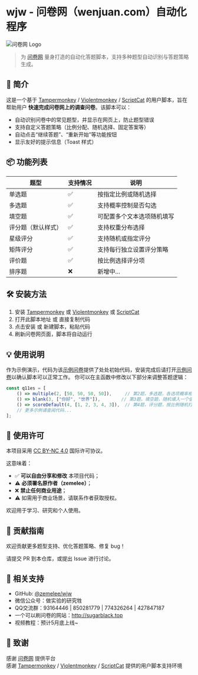 # wjw - 问卷网（wenjuan.com）自动化程序
![问卷网 Logo](https://s1.wenjuan.com/assets/images/business/new-login/blue-login.png )

> 为 [问卷网](https://www.wenjuan.com) 量身打造的自动化答题脚本，支持多种题型自动识别与答题策略生成。


## 📌 简介

这是一个基于 [Tampermonkey](https://www.tampermonkey.net/ ) / [Violentmonkey](https://violentmonkey.github.io/ ) / [ScriptCat](https://scriptcat.org/zh-CN/) 的用户脚本，旨在帮助用户 **快速完成问卷网上的调查问卷**。该脚本可以：

- 自动识别问卷中的常见题型，并显示在网页上，防止题型错误
- 支持自定义答题策略（比例分配、随机选择、固定答案等）
- 自动点击“继续答题”、“重新开始”等功能按钮
- 显示友好的提示信息（Toast 样式）


## 📦 功能列表

| 题型 | 支持情况 | 说明 |
|------|----------|------|
| 单选题 | ✅ | 按指定比例或随机选择 |
| 多选题 | ✅ | 支持概率控制是否勾选 |
| 填空题 | ✅ | 可配置多个文本选项随机填写 |
| 评分题（默认样式） | ✅ | 支持权重分布选择 |
| 星级评分 | ✅ | 支持随机或指定评分 |
| 矩阵评分 | ✅ | 支持每行独立设置评分策略 |
| 评价题 | ✅ | 按比例选择评分项 |
| 排序题 | ❌ | 新增中...  |



## 🛠 安装方法


1. 安装 [Tampermonkey](https://www.tampermonkey.net/) 或 [Violentmonkey](https://violentmonkey.github.io/) 或 [ScriptCat](https://scriptcat.org/zh-CN/)
2. 打开此脚本地址 或 直接复制代码
3. 点击安装 或 新建脚本，粘贴代码
4. 刷新问卷网页面，脚本将自动运行


## 💡 使用说明
作为示例演示，代码为该[示例问卷](https://www.wenjuan.com/s/UZBZJv1Y6b/)提供了处处初始代码，安装完成后请打开[示例问卷](https://www.wenjuan.com/s/UZBZJv1Y6b/)以确认脚本可以正常工作。
你可以在主函数中修改以下部分来调整答题逻辑：

```js
const q11es = [
    () => multiple(2, [50, 50, 50, 50]),     // 第2题，多选题，各选项概率相同
    () => blank(3, ["你好", "世界"]),        // 第3题，填空题，随机填入一个值
    () => scoreDefault(4, [1, 2, 3, 4, 3]),  // 第4题，评分题，按比例随机打分
    // 更多示例请查阅代码...
];
```



## 📜 使用许可

本项目采用 [CC BY-NC 4.0](https://creativecommons.org/licenses/by-nc/4.0/ ) 国际许可协议。

这意味着：

- ✅ **可以自由分享和修改** 本项目代码；
- ⚠️ **必须署名原作者（zemelee）**；
- ❌ **禁止任何商业用途**；
- ⚠️ 如需用于商业场景，请联系作者获取授权。

欢迎用于学习、研究和个人使用。


## 📝 贡献指南

欢迎贡献更多题型支持、优化答题策略、修复 bug！

请提交 PR 到本仓库，或提出 Issue 进行讨论。

## 🤝 相关支持

- GitHub: [@zemelee/wjw](https://github.com/Zemelee/wjw )
- 微信公众号：做实验的研究牲
-  QQ交流群：93164446 | 850281779 | 774326264 | 427847187
- 一个可以刷问卷的网站：http://sugarblack.top
- 视频教程：预计5月底上线~

## 🚀 致谢

感谢 [问卷网](https://www.wenjuan.com) 提供平台  
感谢 [Tampermonkey](https://www.tampermonkey.net/ ) / [Violentmonkey](https://violentmonkey.github.io/ ) / [ScriptCat](https://scriptcat.org/zh-CN/) 提供的用户脚本支持环境
